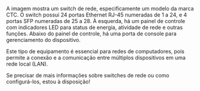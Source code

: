 A imagem mostra um switch de rede, especificamente um modelo da marca CTC. O switch possui 24 portas Ethernet RJ-45 numeradas de 1 a 24, e 4 portas SFP numeradas de 25 a 28. À esquerda, há um painel de controle com indicadores LED para status de energia, atividade de rede e outras funções. Abaixo do painel de controle, há uma porta de console para gerenciamento do dispositivo.

Este tipo de equipamento é essencial para redes de computadores, pois permite a conexão e a comunicação entre múltiplos dispositivos em uma rede local (LAN).

Se precisar de mais informações sobre switches de rede ou como configurá-los, estou à disposição!